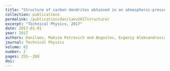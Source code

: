 ```yaml
---
title: "Structure of carbon dendrites obtained in an atmospheric-pressure gas discharge"
collection: publications
permalink: /publication/danilaev2017structure/
excerpt: "Technical Physics, 2017"
date: 2017-01-01
year: 2017
authors: Danilaev, Maksim Petrovich and Bogoslov, Evgeniy Aleksandrovich and Pol’skii, Yu E and Nasybullin, Aidar Revkatovich and Pudovkin, Maksim Sergeevich and Khadiev, Azat Ravilevich
journal: Technical Physics
volume: 62
number: 2
pages: 255--260
doi: 
---
```

